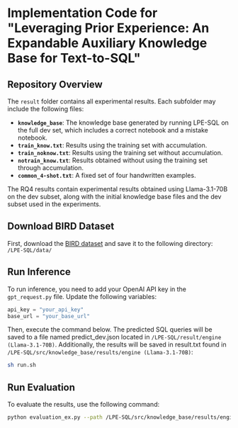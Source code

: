 # Implementation Code for "Leveraging Prior Experience: An Expandable Auxiliary Knowledge Base for Text-to-SQL"

## Repository Overview

The `result` folder contains all experimental results. Each subfolder may include the following files:

- **`knowledge_base`**: The knowledge base generated by running LPE-SQL on the full dev set, which includes a correct notebook and a mistake notebook.
- **`train_know.txt`**: Results using the training set with accumulation.
- **`train_noknow.txt`**: Results using the training set without accumulation.
- **`notrain_know.txt`**: Results obtained without using the training set through accumulation.
- **`common_4-shot.txt`**: A fixed set of four handwritten examples.

The RQ4 results contain experimental results obtained using Llama-3.1-70B on the dev subset, along with the initial knowledge base files and the dev subset used in the experiments.


## Download BIRD Dataset
First, download the [BIRD dataset](https://drive.google.com/drive/folders/1zcoVq3SZItFaTIc6HA7AR_eMdZqKVjpL?usp=sharing) and save it to the following directory:  
`/LPE-SQL/data/`

## Run Inference
To run inference, you need to add your OpenAI API key in the `gpt_request.py` file. Update the following variables:

```python
api_key = "your_api_key"
base_url = "your_base_url"
```

Then, execute the command below. The predicted SQL queries will be saved to a file named predict_dev.json located in `/LPE-SQL/result/engine (Llama-3.1-70B)`. Additionally, the results will be saved in result.txt found in 
`/LPE-SQL/src/knowledge_base/results/engine (Llama-3.1-70B)`:

```bash
sh run.sh
```

## Run Evaluation
To evaluate the results, use the following command:
```bash
python evaluation_ex.py --path /LPE-SQL/src/knowledge_base/results/engine/result.txt 
```
